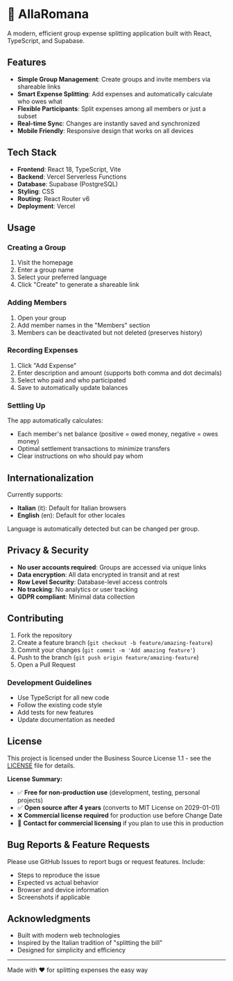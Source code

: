# 🍝 AllaRomana

A modern, efficient group expense splitting application built with React, TypeScript, and Supabase.

## Features

- **Simple Group Management**: Create groups and invite members via shareable links
- **Smart Expense Splitting**: Add expenses and automatically calculate who owes what
- **Flexible Participants**: Split expenses among all members or just a subset
- **Real-time Sync**: Changes are instantly saved and synchronized
- **Mobile Friendly**: Responsive design that works on all devices

## Tech Stack

- **Frontend**: React 18, TypeScript, Vite
- **Backend**: Vercel Serverless Functions
- **Database**: Supabase (PostgreSQL)
- **Styling**: CSS
- **Routing**: React Router v6
- **Deployment**: Vercel

## Usage

### Creating a Group
1. Visit the homepage
2. Enter a group name
3. Select your preferred language
4. Click "Create" to generate a shareable link

### Adding Members
1. Open your group
2. Add member names in the "Members" section
3. Members can be deactivated but not deleted (preserves history)

### Recording Expenses
1. Click "Add Expense"
2. Enter description and amount (supports both comma and dot decimals)
3. Select who paid and who participated
4. Save to automatically update balances

### Settling Up
The app automatically calculates:
- Each member's net balance (positive = owed money, negative = owes money)
- Optimal settlement transactions to minimize transfers
- Clear instructions on who should pay whom

## Internationalization

Currently supports:
- **Italian** (it): Default for Italian browsers
- **English** (en): Default for other locales

Language is automatically detected but can be changed per group.

## Privacy & Security

- **No user accounts required**: Groups are accessed via unique links
- **Data encryption**: All data encrypted in transit and at rest
- **Row Level Security**: Database-level access controls
- **No tracking**: No analytics or user tracking
- **GDPR compliant**: Minimal data collection

## Contributing

1. Fork the repository
2. Create a feature branch (`git checkout -b feature/amazing-feature`)
3. Commit your changes (`git commit -m 'Add amazing feature'`)
4. Push to the branch (`git push origin feature/amazing-feature`)
5. Open a Pull Request

### Development Guidelines
- Use TypeScript for all new code
- Follow the existing code style
- Add tests for new features
- Update documentation as needed

## License

This project is licensed under the Business Source License 1.1 - see the [LICENSE](LICENSE) file for details.

**License Summary:**
- ✅ **Free for non-production use** (development, testing, personal projects)
- ✅ **Open source after 4 years** (converts to MIT License on 2029-01-01)
- ❌ **Commercial license required** for production use before Change Date
- 📧 **Contact for commercial licensing** if you plan to use this in production

## Bug Reports & Feature Requests

Please use GitHub Issues to report bugs or request features. Include:
- Steps to reproduce the issue
- Expected vs actual behavior
- Browser and device information
- Screenshots if applicable

## Acknowledgments

- Built with modern web technologies
- Inspired by the Italian tradition of "splitting the bill"
- Designed for simplicity and efficiency

---

Made with ❤️ for splitting expenses the easy way